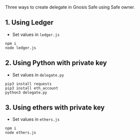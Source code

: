 Three ways to create delegate in Gnosis Safe using Safe owner.

## 1. Using Ledger
- Set values in `ledger.js`
```
npm i
node ledger.js
```


## 2. Using Python with private key
- Set values in `delegate.py`
```
pip3 install requests
pip3 install eth_account
python3 delegate.py
```


## 3. Using ethers with private key
- Set values in `ethers.js`
```
npm i
node ethers.js
```